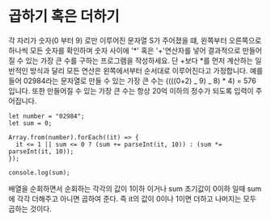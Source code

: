 # 곱하기 혹은 더하기

각 자리가 숫자(0 부터 9) 로만 이루어진 문자열 S가 주어졌을 떄, 왼쪽부터 오른쪽으로 하나씩 모든 숫자를 확인하며 숫자 사이에 '*' 혹은 '+'연산자를 넣어 결과적으로 만들어질 수 있는 가장 큰 수를 구하는 프로그램을 작성하세요. 단 +보다 *를 먼저 계산하는 일반적인 방식과 달리 모든 연산은 왼쪽에서부터 순서대로 이루어진다고 가정합니다.
예를 들어 02984라는 문자열로 만들 수 있는 가장 큰 수는 ((((0+2) _ 9) _ 8) \* 4) = 576 입니다. 또한 만들어질 수 있는 가장 큰 수는 항상 20억 이하의 정수가 되도록 입력이 주어집니다.

```
let number = "02984";
let sum = 0;

Array.from(number).forEach((it) => {
  it <= 1 || sum <= 0 ? (sum += parseInt(it, 10)) : (sum *= parseInt(it, 10));
});

console.log(sum);
```

배열을 순회하면서 순회하는 각각의 값이 1이하 이거나 sum 초기값이 0이하 일때 sum에 각각 더해주고 아니면 곱하여 준다. 즉 it의 값이 0이나 1이면 더하고 나머지는 모두 곱하는 것이다.
